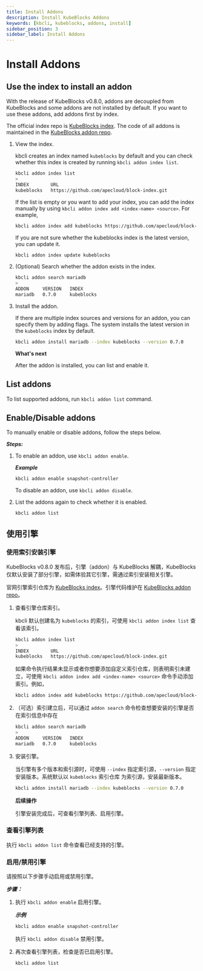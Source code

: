 ```yaml
---
title: Install Addons
description: Install KubeBlocks Addons
keywords: [kbcli, kubeblocks, addons, install]
sidebar_position: 3
sidebar_label: Install Addons
---
```


# Install Addons

## Use the index to install an addon

With the release of KubeBlocks v0.8.0, addons are decoupled from KubeBlocks and some addons are not installed by default. If you want to use these addons, add addons first by index.

The official index repo is [KubeBlocks index](https://github.com/apecloud/block-index). The code of all addons is maintained in the [KubeBlocks addon repo](https://github.com/apecloud/kubeblocks-addons).

1. View the index.

   kbcli creates an index named `kubeblocks` by default and you can check whether this index is created by running `kbcli addon index list`.

   ```bash
   kbcli addon index list
   >
   INDEX        URL
   kubeblocks   https://github.com/apecloud/block-index.git 
   ```

   If the list is empty or you want to add your index, you can add the index manually by using `kbcli addon index add <index-name> <source>`. For example,

   ```bash
   kbcli addon index add kubeblocks https://github.com/apecloud/block-index.git
   ```

   If you are not sure whether the kubeblocks index is the latest version, you can update it.

   ```bash
   kbcli addon index update kubeblocks
   ```

2. (Optional) Search whether the addon exists in the index.

   ```bash
   kbcli addon search mariadb
   >
   ADDON     VERSION   INDEX
   mariadb   0.7.0     kubeblocks
   ```

3. Install the addon.

   If there are multiple index sources and versions for an addon, you can specify them by adding flags. The system installs the latest version in the `kubeblocks` index by default.

   ```bash
   kbcli addon install mariadb --index kubeblocks --version 0.7.0
   ```

   **What's next**

   After the addon is installed, you can list and enable it.

## List addons

To list supported addons, run `kbcli addon list` command.

## Enable/Disable addons

To manually enable or disable addons, follow the steps below.

***Steps:***

1. To enable an addon, use `kbcli addon enable`.

   ***Example***

   ```bash
   kbcli addon enable snapshot-controller
   ```

   To disable an addon, use `kbcli addon disable`.

2. List the addons again to check whether it is enabled.

   ```bash
   kbcli addon list
   ```

## 使用引擎

### 使用索引安装引擎

KubeBlocks v0.8.0 发布后，引擎（addon）与 KubeBlocks 解耦，KubeBlocks 仅默认安装了部分引擎，如需体验其它引擎，需通过索引安装相关引擎。

官网引擎索引仓库为 [KubeBlocks index](https://github.com/apecloud/block-index)。引擎代码维护在 [KubeBlocks addon repo](https://github.com/apecloud/kubeblocks-addons)。

1. 查看引擎仓库索引。

   kbcli 默认创建名为 `kubeblocks` 的索引，可使用 `kbcli addon index list` 查看该索引。

   ```bash
   kbcli addon index list
   >
   INDEX        URL
   kubeblocks   https://github.com/apecloud/block-index.git 
   ```

   如果命令执行结果未显示或者你想要添加自定义索引仓库，则表明索引未建立，可使用 `kbcli addon index add <index-name> <source>` 命令手动添加索引。例如，

   ```bash
   kbcli addon index add kubeblocks https://github.com/apecloud/block-index.git
   ```

2. （可选）索引建立后，可以通过 `addon search` 命令检查想要安装的引擎是否在索引信息中存在

   ```bash
   kbcli addon search mariadb
   >
   ADDON     VERSION   INDEX
   mariadb   0.7.0     kubeblocks
   ```

3. 安装引擎。

   当引擎有多个版本和索引源时，可使用 `--index` 指定索引源，`--version` 指定安装版本。系统默认以 `kubeblocks` 索引仓库 为索引源，安装最新版本。

   ```bash
   kbcli addon install mariadb --index kubeblocks --version 0.7.0
   ```

   **后续操作**

   引擎安装完成后，可查看引擎列表、启用引擎。

### 查看引擎列表

执行 `kbcli addon list` 命令查看已经支持的引擎。

### 启用/禁用引擎

请按照以下步骤手动启用或禁用引擎。

***步骤：***

1. 执行 `kbcli addon enable` 启用引擎。

   ***示例***

   ```bash
   kbcli addon enable snapshot-controller
   ```

   执行 `kbcli addon disable` 禁用引擎。

2. 再次查看引擎列表，检查是否已启用引擎。

   ```bash
   kbcli addon list
   ```